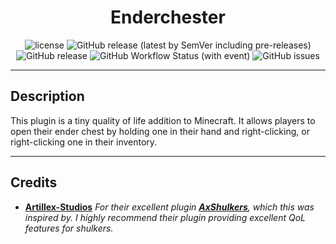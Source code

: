 <h1 align="center">Enderchester</h1>
<p align="center">
    <img src="https://img.shields.io/github/license/milkdrinkers/Enderchester?color=blue&style=flat-square" alt="license"/>
    <img alt="GitHub release (latest by SemVer including pre-releases)" src="https://img.shields.io/github/downloads-pre/milkdrinkers/Enderchester/latest/total?style=flat-square">
    <img alt="GitHub release" src="https://img.shields.io/github/downloads-pre/milkdrinkers/Enderchester/latest?style=flat-square">
    <img alt="GitHub Workflow Status (with event)" src="https://img.shields.io/github/actions/workflow/status/milkdrinkers/Enderchester/release.yml?style=flat-square">
    <img alt="GitHub issues" src="https://img.shields.io/github/issues/milkdrinkers/Enderchester?style=flat-square">
</p>

---

## Description

This plugin is a tiny quality of life addition to Minecraft. It allows players to open their ender chest by holding one in their hand and right-clicking, or right-clicking one in their inventory.

---

## Credits

- **[Artillex-Studios](https://github.com/Artillex-Studios)** _For their excellent plugin [__AxShulkers__](https://github.com/Artillex-Studios/AxShulkers/), which this was inspired by. I highly recommend their plugin providing excellent QoL features for shulkers._
